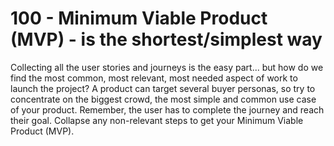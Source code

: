 # 100 - Minimum Viable Product (MVP) - is the shortest/simplest way

Collecting all the user stories and journeys is the easy part... but how do we find the most common, most relevant, most needed aspect of work to launch the project? A product can target several buyer personas, so try to concentrate on the biggest crowd, the most simple and common use case of your product. Remember, the user has to complete the journey and reach their goal. Collapse any non-relevant steps to get your Minimum Viable Product (MVP).
